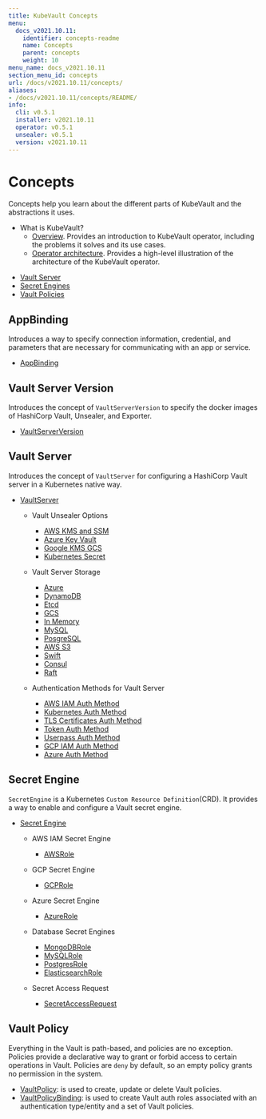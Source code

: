 ```yaml
---
title: KubeVault Concepts
menu:
  docs_v2021.10.11:
    identifier: concepts-readme
    name: Concepts
    parent: concepts
    weight: 10
menu_name: docs_v2021.10.11
section_menu_id: concepts
url: /docs/v2021.10.11/concepts/
aliases:
- /docs/v2021.10.11/concepts/README/
info:
  cli: v0.5.1
  installer: v2021.10.11
  operator: v0.5.1
  unsealer: v0.5.1
  version: v2021.10.11
---
```


# Concepts

Concepts help you learn about the different parts of KubeVault and the abstractions it uses.

- What is KubeVault?
  - [Overview](/docs/v2021.10.11/concepts/overview). Provides an introduction to KubeVault operator, including the problems it solves and its use cases.
  - [Operator architecture](/docs/v2021.10.11/concepts/architecture). Provides a high-level illustration of the architecture of the KubeVault operator.

<ul class="nav nav-tabs" id="conceptsTab" role="tablist">
  <li class="nav-item">
    <a class="nav-link active" id="vault-server-tab" data-toggle="tab" href="#vault-server" role="tab" aria-controls="vault-server" aria-selected="true">Vault Server</a>
  </li>
  <li class="nav-item">
    <a class="nav-link" id="secret-engine-tab" data-toggle="tab" href="#secret-engine" role="tab" aria-controls="secret-engine" aria-selected="false">Secret Engines</a>
  </li>
  <li class="nav-item">
    <a class="nav-link" id="vault-policy-tab" data-toggle="tab" href="#vault-policy" role="tab" aria-controls="vault-policy" aria-selected="false">Vault Policies</a>
  </li>
</ul>
<div class="tab-content" id="conceptsTabContent">
  <div class="tab-pane fade show active" id="vault-server" role="tabpanel" aria-labelledby="vault-server-tab">

## AppBinding

Introduces a way to specify connection information, credential, and parameters that are necessary for communicating with an app or service.

- [AppBinding](/docs/v2021.10.11/concepts/vault-server-crds/auth-methods/appbinding)

## Vault Server Version

Introduces the concept of `VaultServerVersion` to specify the docker images of HashiCorp Vault, Unsealer, and Exporter.

- [VaultServerVersion](/docs/v2021.10.11/concepts/vault-server-crds/vaultserverversion)

## Vault Server

Introduces the concept of `VaultServer` for configuring a HashiCorp Vault server in a Kubernetes native way.

- [VaultServer](/docs/v2021.10.11/concepts/vault-server-crds/vaultserver)

  - Vault Unsealer Options
    - [AWS KMS and SSM](/docs/v2021.10.11/concepts/vault-server-crds/unsealer/aws_kms_ssm)
    - [Azure Key Vault](/docs/v2021.10.11/concepts/vault-server-crds/unsealer/azure_key_vault)
    - [Google KMS GCS](/docs/v2021.10.11/concepts/vault-server-crds/unsealer/google_kms_gcs)
    - [Kubernetes Secret](/docs/v2021.10.11/concepts/vault-server-crds/unsealer/kubernetes_secret)

  - Vault Server Storage
    - [Azure](/docs/v2021.10.11/concepts/vault-server-crds/storage/azure)
    - [DynamoDB](/docs/v2021.10.11/concepts/vault-server-crds/storage/dynamodb)
    - [Etcd](/docs/v2021.10.11/concepts/vault-server-crds/storage/etcd)
    - [GCS](/docs/v2021.10.11/concepts/vault-server-crds/storage/gcs)
    - [In Memory](/docs/v2021.10.11/concepts/vault-server-crds/storage/inmem)
    - [MySQL](/docs/v2021.10.11/concepts/vault-server-crds/storage/mysql)
    - [PosgreSQL](/docs/v2021.10.11/concepts/vault-server-crds/storage/postgresql)
    - [AWS S3](/docs/v2021.10.11/concepts/vault-server-crds/storage/s3)
    - [Swift](/docs/v2021.10.11/concepts/vault-server-crds/storage/swift)
    - [Consul](/docs/v2021.10.11/concepts/vault-server-crds/storage/consul)
    - [Raft](/docs/v2021.10.11/concepts/vault-server-crds/storage/raft)

  - Authentication Methods for Vault Server
    - [AWS IAM Auth Method](/docs/v2021.10.11/concepts/vault-server-crds/auth-methods/aws-iam)
    - [Kubernetes Auth Method](/docs/v2021.10.11/concepts/vault-server-crds/auth-methods/kubernetes)
    - [TLS Certificates Auth Method](/docs/v2021.10.11/concepts/vault-server-crds/auth-methods/tls)
    - [Token Auth Method](/docs/v2021.10.11/concepts/vault-server-crds/auth-methods/token)
    - [Userpass Auth Method](/docs/v2021.10.11/concepts/vault-server-crds/auth-methods/userpass)
    - [GCP IAM Auth Method](/docs/v2021.10.11/concepts/vault-server-crds/auth-methods/gcp-iam)
    - [Azure Auth Method](/docs/v2021.10.11/concepts/vault-server-crds/auth-methods/azure)

</div>
<div class="tab-pane fade" id="secret-engine" role="tabpanel" aria-labelledby="secret-engine-tab">

## Secret Engine

`SecretEngine` is a Kubernetes `Custom Resource Definition`(CRD). It provides a way to enable and configure a Vault secret engine.

- [Secret Engine](/docs/v2021.10.11/concepts/secret-engine-crds/secretengine)

  - AWS IAM Secret Engine
    - [AWSRole](/docs/v2021.10.11/concepts/secret-engine-crds/aws-secret-engine/awsrole)

  - GCP Secret Engine
    - [GCPRole](/docs/v2021.10.11/concepts/secret-engine-crds/gcp-secret-engine/gcprole)

  - Azure Secret Engine
    - [AzureRole](/docs/v2021.10.11/concepts/secret-engine-crds/azure-secret-engine/azurerole)

  - Database Secret Engines
    - [MongoDBRole](/docs/v2021.10.11/concepts/secret-engine-crds/database-secret-engine/mongodb)
    - [MySQLRole](/docs/v2021.10.11/concepts/secret-engine-crds/database-secret-engine/mysql)
    - [PostgresRole](/docs/v2021.10.11/concepts/secret-engine-crds/database-secret-engine/postgresrole)
    - [ElasticsearchRole](/docs/v2021.10.11/concepts/secret-engine-crds/database-secret-engine/elasticsearch)
  
  - Secret Access Request
    - [SecretAccessRequest](/docs/v2021.10.11/concepts/secret-engine-crds/secret-access-request)

</div>
<div class="tab-pane fade" id="vault-policy" role="tabpanel" aria-labelledby="vault-policy-tab">

## Vault Policy

Everything in the Vault is path-based, and policies are no exception. Policies provide a declarative way to grant or forbid access to certain operations in Vault. Policies are `deny` by default, so an empty policy grants no permission in the system.

- [VaultPolicy](/docs/v2021.10.11/concepts/policy-crds/vaultpolicy): is used to create, update or delete Vault policies.
- [VaultPolicyBinding](/docs/v2021.10.11/concepts/policy-crds/vaultpolicybinding): is used to create Vault auth roles associated with an authentication type/entity and a set of Vault policies.

</div>
</div>
